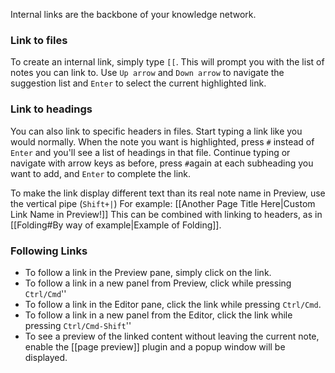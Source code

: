 Internal links are the backbone of your knowledge network.

### Link to files

To create an internal link, simply type `[[`. This will prompt you with the list of notes you can link to. Use `Up arrow` and `Down arrow` to navigate the suggestion list and `Enter` to select the current highlighted link.

### Link to headings

You can also link to specific headers in files. Start typing a link like you would normally. When the note you want is highlighted, press `#` instead of `Enter` and you'll see a list of headings in that file. Continue typing or navigate with arrow keys as before, press `#`again at each subheading you want to add, and `Enter` to complete the link. 

To make the link display different text than its real note name in Preview, use the vertical pipe (`Shift+|`) For example: [[Another Page Title Here|Custom Link Name in Preview!]] This can be combined with linking to headers, as in [[Folding#By way of example|Example of Folding]].

### Following Links

- To follow a link in the Preview pane, simply click on the link.
- To follow a link in a new panel from Preview, click while pressing `Ctrl/Cmd`''
- To follow a link in the Editor pane, click the link while pressing `Ctrl/Cmd`.
- To follow a link in a new panel from the Editor, click the link while pressing `Ctrl/Cmd-Shift`''
- To see a preview of the linked content without leaving the current note, enable the [[page preview]] plugin and a popup window will be displayed.
